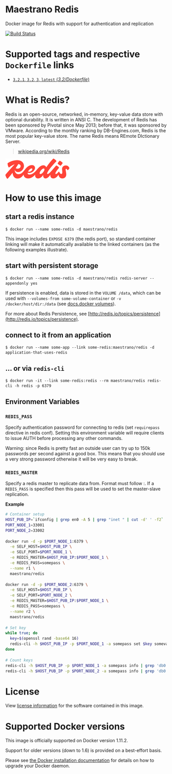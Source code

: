 # Maestrano Redis
Docker image for Redis with support for authentication and replication

[![Build Status](https://travis-ci.org/maestrano/redis.svg?branch=master)](https://travis-ci.org/maestrano/redis)

# Supported tags and respective `Dockerfile` links

-	[`3.2.1`, `3.2`, `3`, `latest` (*3.2/Dockerfile*)](https://github.com/maestrano/redis/blob/master/3.2/Dockerfile)

# What is Redis?

Redis is an open-source, networked, in-memory, key-value data store with optional durability. It is written in ANSI C. The development of Redis has been sponsored by Pivotal since May 2013; before that, it was sponsored by VMware. According to the monthly ranking by DB-Engines.com, Redis is the most popular key-value store. The name Redis means REmote DIctionary Server.

> [wikipedia.org/wiki/Redis](https://en.wikipedia.org/wiki/Redis)

![logo](https://raw.githubusercontent.com/docker-library/docs/01c12653951b2fe592c1f93a13b4e289ada0e3a1/redis/logo.png)

# How to use this image

## start a redis instance

```console
$ docker run --name some-redis -d maestrano/redis
```

This image includes `EXPOSE 6379` (the redis port), so standard container linking will make it automatically available to the linked containers (as the following examples illustrate).

## start with persistent storage

```console
$ docker run --name some-redis -d maestrano/redis redis-server --appendonly yes
```

If persistence is enabled, data is stored in the `VOLUME /data`, which can be used with `--volumes-from some-volume-container` or `-v /docker/host/dir:/data` (see [docs.docker volumes](http://docs.docker.com/userguide/dockervolumes/)).

For more about Redis Persistence, see [http://redis.io/topics/persistence](http://redis.io/topics/persistence).

## connect to it from an application

```console
$ docker run --name some-app --link some-redis:maestrano/redis -d application-that-uses-redis
```

## ... or via `redis-cli`

```console
$ docker run -it --link some-redis:redis --rm maestrano/redis redis-cli -h redis -p 6379
```

## Environment Variables

### `REDIS_PASS`

Specify authentication password for connecting to redis (set `requirepass` directive in redis conf). Setting this environment variable will require clients to issue AUTH <PASSWORD> before processing any other commands.

Warning: since Redis is pretty fast an outside user can try up to 150k passwords per second against a good box. This means that you should
use a very strong password otherwise it will be very easy to break.

### `REDIS_MASTER`

Specify a redis master to replicate data from. Format must follow <host>:<port>. If a `REDIS_PASS` is specified then this pass will be used to set the master-slave replication.

**Example**
```sh
# Container setup
HOST_PUB_IP=`ifconfig | grep en0 -A 5 | grep "inet " | cut -d' ' -f2`
PORT_NODE_1=33001
PORT_NODE_2=33002

docker run -d -p $PORT_NODE_1:6379 \
  -e SELF_HOST=$HOST_PUB_IP \
  -e SELF_PORT=$PORT_NODE_1 \
  -e REDIS_MASTER=$HOST_PUB_IP:$PORT_NODE_1 \
  -e REDIS_PASS=somepass \
  --name r1 \
  maestrano/redis

docker run -d -p $PORT_NODE_2:6379 \
  -e SELF_HOST=$HOST_PUB_IP \
  -e SELF_PORT=$PORT_NODE_2 \
  -e REDIS_MASTER=$HOST_PUB_IP:$PORT_NODE_1 \
  -e REDIS_PASS=somepass \
  --name r2 \
  maestrano/redis

# Set key
while true; do
  key=$(openssl rand -base64 16)
  redis-cli -h $HOST_PUB_IP -p $PORT_NODE_1 -a somepass set $key somevalue
done

# Count keys
redis-cli -h $HOST_PUB_IP -p $PORT_NODE_1 -a somepass info | grep 'db0' | cut -d',' -f1 | cut -d'=' -f2
redis-cli -h $HOST_PUB_IP -p $PORT_NODE_2 -a somepass info | grep 'db0' | cut -d',' -f1 | cut -d'=' -f2
```

# License

View [license information](http://redis.io/topics/license) for the software contained in this image.

# Supported Docker versions

This image is officially supported on Docker version 1.11.2.

Support for older versions (down to 1.6) is provided on a best-effort basis.

Please see [the Docker installation documentation](https://docs.docker.com/installation/) for details on how to upgrade your Docker daemon.
